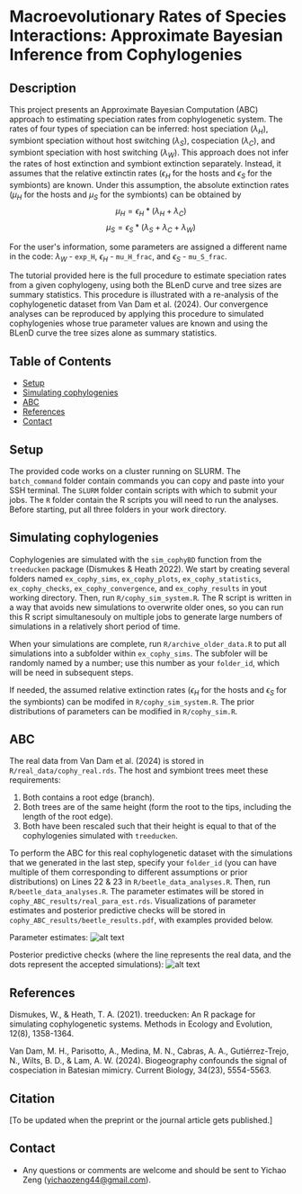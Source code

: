 # Macroevolutionary Rates of Species Interactions: Approximate Bayesian Inference from Cophylogenies

## Description
This project presents an Approximate Bayesian Computation (ABC) approach to estimating speciation rates from cophylogenetic system. The rates of four types of speciation can be inferred: host speciation ($\lambda_H$), symbiont speciation without host switching ($\lambda_S$), cospeciation ($\lambda_C$), and symbiont speciation with host switching ($\lambda_W$). This approach does not infer the rates of host extinction and symbiont extinction separately. Instead, it assumes that the relative extinctin rates ($\epsilon_H$ for the hosts and $\epsilon_S$ for the symbionts) are known. Under this assumption, the absolute extinction rates ($\mu_H$ for the hosts and $\mu_S$ for the symbionts) can be obtained by 
$$
\mu_H = \epsilon_H*(\lambda_H + \lambda_C)
$$
$$
\mu_S = \epsilon_S*(\lambda_S + \lambda_C + \lambda_W)
$$

For the user's information, some parameters are assigned a different name in the code: $\lambda_W$ - `exp_H`, $\epsilon_H$ - `mu_H_frac`, and $\epsilon_S$ - `mu_S_frac`.

The tutorial provided here is the full procedure to estimate speciation rates from a given cophylogeny, using both the BLenD curve and tree sizes are summary statistics. This procedure is illustrated with a re-analysis of the cophylogenetic dataset from Van Dam et al. (2024). Our convergence analyses can be reproduced by applying this procedure to simulated cophylogenies whose true parameter values are known and using the BLenD curve the tree sizes alone as summary statistics.

## Table of Contents
- [Setup](#setup)
- [Simulating cophylogenies](#simulating-cophylogenies)
- [ABC](#abc)
- [References](#references)
- [Contact](#contact)

## Setup
The provided code works on a cluster running on SLURM. The `batch_command` folder contain commands you can copy and paste into your SSH terminal. The `SLURM` folder contain scripts with which to submit your jobs. The `R` folder contain the R scripts you will need to run the analyses. Before starting, put all three folders in your work directory.

## Simulating cophylogenies
Cophylogenies are simulated with the `sim_cophyBD` function from the `treeducken` package (Dismukes & Heath 2022). We start by creating several folders named `ex_cophy_sims`, `ex_cophy_plots`, `ex_cophy_statistics`, `ex_cophy_checks`, `ex_cophy_convergence`, and `ex_cophy_results` in yout working directory. Then, run `R/cophy_sim_system.R`. The R script is written in a way that avoids new simulations to overwrite older ones, so you can run this R script simultanesouly on multiple jobs to generate large numbers of simulations in a relatively short period of time.

When your simulations are complete, run `R/archive_older_data.R` to put all simulations into a subfolder within `ex_cophy_sims`. The subfoler will be randomly named by a number; use this number as your `folder_id`, which will be need in subsequent steps.

If needed, the assumed relative extinction rates ($\epsilon_H$ for the hosts and $\epsilon_S$ for the symbionts) can be modifed in `R/cophy_sim_system.R`. The prior distributions of parameters can be modified in `R/cophy_sim.R`.

## ABC
The real data from Van Dam et al. (2024) is stored in `R/real_data/cophy_real.rds`. The host and symbiont trees meet these requirements:
1. Both contains a root edge (branch).
2. Both trees are of the same height (form the root to the tips, including the length of the root edge).
3. Both have been rescaled such that their height is equal to that of the cophylogenies simulated with `treeducken`.

To perform the ABC for this real cophylogenetic dataset with the simulations that we generated in the last step, specify your `folder_id` (you can have multiple of them corresponding to different assumptions or prior distributions) on Lines 22 & 23 in `R/beetle_data_analyses.R`. Then, run `R/beetle_data_analyses.R`. The parameter estimates will be stored in `cophy_ABC_results/real_para_est.rds`. Visualizations of parameter estimates and posterior predictive checks will be stored in `cophy_ABC_results/beetle_results.pdf`, with examples provided below.

Parameter estimates:
![alt text](image.png)

Posterior predictive checks (where the line represents the real data, and the dots represent the accepted simulations):
![alt text](image-1.png)


## References
Dismukes, W., & Heath, T. A. (2021). treeducken: An R package for simulating cophylogenetic systems. Methods in Ecology and Evolution, 12(8), 1358-1364.

Van Dam, M. H., Parisotto, A., Medina, M. N., Cabras, A. A., Gutiérrez-Trejo, N., Wilts, B. D., & Lam, A. W. (2024). Biogeography confounds the signal of cospeciation in Batesian mimicry. Current Biology, 34(23), 5554-5563.

## Citation
[To be updated when the preprint or the journal article gets published.]

## Contact
- Any questions or comments are welcome and should be sent to Yichao Zeng (yichaozeng44@gmail.com).
